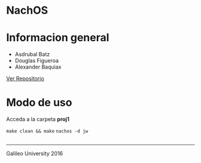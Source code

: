 NachOS
=========
# Informacion general

 - Asdrubal Batz
 - Douglas Figueroa
 - Alexander Baquiax
  

[Ver Repositorio](https://github.com/baquiax/nachos.git)

# Modo de uso
Acceda a la carpeta **proj1**

`make clean && make`
`nachos -d jw `

## 


----------
Galileo University
2016
